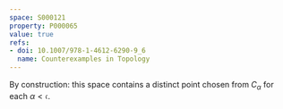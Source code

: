 ```yaml
---
space: S000121
property: P000065
value: true
refs:
- doi: 10.1007/978-1-4612-6290-9_6
  name: Counterexamples in Topology
---
```


By construction: this space contains a distinct point chosen from $C_\alpha$ for each $\alpha<\mathfrak c$.
